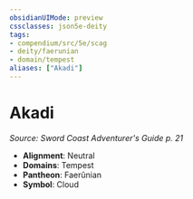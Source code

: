 ```yaml
---
obsidianUIMode: preview
cssclasses: json5e-deity
tags:
- compendium/src/5e/scag
- deity/faerunian
- domain/tempest
aliases: ["Akadi"]
---
```

# Akadi
*Source: Sword Coast Adventurer's Guide p. 21* 

- **Alignment**: Neutral
- **Domains**: Tempest
- **Pantheon**: Faerûnian
- **Symbol**: Cloud